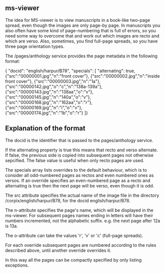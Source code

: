 ## ms-viewer

The idea for MS-viewer is to view manuscripts in a book-like two-page 
spread, even though the images are only page-by page. In manuscripts you 
also often have some kind of page-numbering that is full of errors, so 
you need some way to overcome that and work out which images are recto 
and which are verso. Also, sometimes, you find full-page spreads, so you 
have three page orientation types.

The /pages/anthology service provides the page metadata in the following 
format:

{
	"docid": "english/harpur/B78",
	"specials": [
        "alternating": true,
	{"src":"00000001.jpg","n":"front cover"},
	{"src":"00000002.jpg","n":"inside front cover"},
	{"src":"00000003.jpg","n":"1a"},
	{"src":"00000142.jpg","o":"c","n":"138a-139a"},
	{"src":"00000143.jpg","n":"138aa","o":"v"},
	{"src":"00000145.jpg","n":"140a","o":"v"},
	{"src":"00000168.jpg","n":"162aa","o":"r"},
	{"src":"00000169.jpg","n":"i","o":"v"},
	{"src":"00000174.jpg","n":"1b","o":"r"}
]}

## Explanation of the format
The docid is the identifier that is passed to the pages/anthology service.

If the alternating property is true this means that recto and verso 
alternate. If false, the previous side is copied into subsequent pages 
not otherwise sepcified. The false value is useful when only recto pages 
are used.

The specials array lists overrides to the default behaviour, which is to 
consider all odd-numbered pages as rectos and even numbered ones as 
versos. If an override specifies an even-numbered page as a recto and 
alternating is true then the next page will be verso, even though it is 
odd.

The src attribute specifies the actual name of the image file in the 
directory /corpix/english/harpur/B78, for the docid english/harpur/B78.

The n-attribute specifies the page's name, which will be displayed in 
the ms-viewer. For subsequent pages names ending in letters will have 
their numbers incremented, not the alphabetic suffix. e.g. the next page 
after 12a is 13a.

The o-attribute can take the values 'r', 'v' or 'c' (full-page spreads).

For each override subsequent pages are numbered according to the rules 
described above, until another override overrides it.

In this way all the pages can be compactly specified by only listing 
exceptions.
